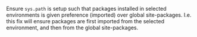 Ensure `sys.path` is setup such that packages installed in selected environments is given preference (imported) over global site-packages.
I.e. this fix will ensure packages are first imported from the selected environment, and then from the global site-packages.
